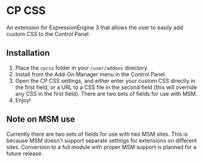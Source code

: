 # CP CSS
An extension for ExpressionEngine 3 that allows the user to easily add custom CSS to the Control Panel.

## Installation
1. Place the `cpcss` folder in your `/user/addons` directory.
2. Install from the Add-On Manager menu in the Control Panel.
3. Open the CP CSS settings, and either enter your custom CSS directly in the first field, or a URL to a CSS file in the second field (this will override any CSS in the first field). There are two sets of fields for use with MSM.
4. Enjoy!

## Note on MSM use
Currently there are two sets of fields for use with two MSM sites. This is because MSM doesn't support separate settings for extensions on different sites. Conversion to a full module with proper MSM support is planned for a future release.